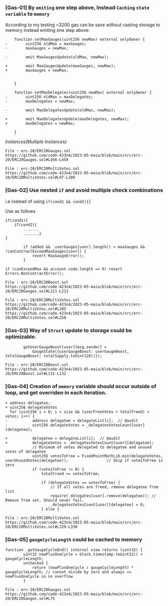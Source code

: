 ### [Gas-01] By `emiting` one step above, Instead `Caching` `state variable` to `memory`
According to my testing ~3200 gas can be save without casting storage to memory instead emiting one step above.
```solidity
    function setMaxGauges(uint256 newMax) external onlyOwner {
-        uint256 oldMax = maxGauges;
-        maxGauges = newMax; 

-        emit MaxGaugesUpdate(oldMax, newMax);

+        emit MaxGaugesUpdate(maxGauges, newMax);
+        maxGauges = newMax; 


    }
```

```solidity
    function setMaxDelegates(uint256 newMax) external onlyOwner {
-        uint256 oldMax = maxDelegates;
-        maxDelegates = newMax;

-        emit MaxDelegatesUpdate(oldMax, newMax); 

+        emit MaxDelegatesUpdate(maxDelegates, newMax);
+        maxDelegates = newMax;

    }
```

*Instances(Multiple Instances)*

```
File : erc-20/ERC20Gauges.sol
https://github.com/code-423n4/2023-05-maia/blob/main/src/erc-20/ERC20Gauges.sol#L456-L459
```
```
File : erc-20/ERC20MultiVotes.sol
https://github.com/code-423n4/2023-05-maia/blob/main/src/erc-20/ERC20MultiVotes.sol#L97-L100
```

### [Gas-02] Use nested `if` and avoid multiple check combinations
i.e instead of using `if(cond1 && cond2){}`

Use as follows
```solidity
if(cond1){
    if(cond2){
        .......
        .......}
}
```

```solidity
        if (added && _userGauges[user].length() > maxGauges && !canContractExceedMaxGauges[user]) { 
            revert MaxGaugeError();
        }
```
```solidity
if (canExceedMax && account.code.length == 0) revert Errors.NonContractError();
```


```
File : erc-20/ERC20Boost.sol
https://github.com/code-423n4/2023-05-maia/blob/main/src/erc-20/ERC20Gauges.sol#L211-L213
```
```
File : erc-20/ERC20MultiVotes.sol
https://github.com/code-423n4/2023-05-maia/blob/main/src/erc-20/ERC20MultiVotes.sol#L105
https://github.com/code-423n4/2023-05-maia/blob/main/src/erc-20/ERC20MultiVotes.sol#L250
```

### [Gas-03] Way of `Struct` update to storage could be optimizable.
```solidity
        getUserGaugeBoost[user][msg.sender] =
            GaugeState({userGaugeBoost: userGaugeBoost, totalGaugeBoost: totalSupply.toUint128()});
```


```
File : erc-20/ERC20Boost.sol
https://github.com/code-423n4/2023-05-maia/blob/main/src/erc-20/ERC20Boost.sol#L131-L132
```

### [Gas-04] Creation of `memory` variable should occur outside of loop, and get overriden in each iteration.
```solidity
+ address delegatee;
+ uint256 delegateVotes
  for (uint256 i = 0; i < size && (userFreeVotes + totalFreed) < votes; i++) {
-           address delegatee = delegateList[i];  // @audit
-           uint256 delegateVotes = _delegatesVotesCount[user][delegatee]; 

+           delegatee = delegateList[i];  // @audit
+           delegateVotes = _delegatesVotesCount[user][delegatee];
            // Minimum of votes delegated to delegatee and unused votes of delegatee
            uint256 votesToFree = FixedPointMathLib.min(delegateVotes, userUnusedVotes(delegatee));                 // Skip if votesToFree is zero
            if (votesToFree != 0) {
                totalFreed += votesToFree;

                if (delegateVotes == votesToFree) {
                    // If all votes are freed, remove delegatee from list
                    require(_delegates[user].remove(delegatee)); // Remove from set. Should never fail.
                    _delegatesVotesCount[user][delegatee] = 0;
                } else {
```


```
File : erc-20/ERC20MultiVotes.sol
https://github.com/code-423n4/2023-05-maia/blob/main/src/erc-20/ERC20MultiVotes.sol#L329-L330
```


### [Gas-05] `gaugeCycleLength` could be cached to memory
```solidity
function _getGaugeCycleEnd() internal view returns (uint32) {
        uint32 nowPlusOneCycle = block.timestamp.toUint32() + gaugeCycleLength; 
        unchecked {
            return (nowPlusOneCycle / gaugeCycleLength) * gaugeCycleLength; // cannot divide by zero and always <= nowPlusOneCycle so no overflow
        }
```

```
File : erc-20/ERC20Gauges.sol
https://github.com/code-423n4/2023-05-maia/blob/main/src/erc-20/ERC20Gauges.sol#L75
```